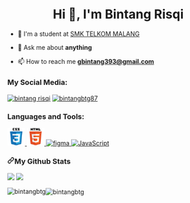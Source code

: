 <h1 align="center">Hi 👋, I'm Bintang Risqi</h1>

- 🏫 I'm a student at [SMK TELKOM MALANG](https://smktelkom-mlg.sch.id/)

- 💬 Ask me about **anything**

- 📫 How to reach me **gbintang393@gmail.com**
<h3 align="left">My Social Media:</h3>
<p align="left">
<a href="https://linkedin.com/in/bintang risqi" target="blank"><img align="center" src="https://raw.githubusercontent.com/rahuldkjain/github-profile-readme-generator/master/src/images/icons/Social/linked-in-alt.svg" alt="bintang risqi" height="30" width="40" /></a>
<a href="https://instagram.com/bintangbtg87" target="blank"><img align="center" src="https://raw.githubusercontent.com/rahuldkjain/github-profile-readme-generator/master/src/images/icons/Social/instagram.svg" alt="bintangbtg87" height="30" width="40" /></a>
</p>

<h3 align="left">Languages and Tools:</h3>
<p align="left"> <a href="https://www.w3schools.com/css/" target="_blank" rel="noreferrer"> <img src="https://raw.githubusercontent.com/devicons/devicon/master/icons/css3/css3-original-wordmark.svg" alt="css3" width="40" height="40"/>
</a> 
<a href="https://www.w3.org/html/" target="_blank" rel="noreferrer"> <img src="https://raw.githubusercontent.com/devicons/devicon/master/icons/html5/html5-original-wordmark.svg" alt="html5" width="40" height="40"/>
</a> 
<a href="https://www.figma.com/" target="_blank" rel="noreferrer"> <img src="https://www.vectorlogo.zone/logos/figma/figma-icon.svg" alt="figma" width="40" height="40"/> </a>
<a href="https://www.w3schools.com/java/" target="_blank" rel="noreferrer"><img src="https://raw.githubusercontent.com/danielcranney/readme-generator/main/public/icons/skills/java-colored.svg" width="36" height="36" alt="JavaScript" />
</a>
</p>

<h3 dir="auto"><a id="user-content-my-github-stats" class="anchor" aria-hidden="true" href="#my-github-stats"><svg class="octicon octicon-link" viewBox="0 0 16 16" version="1.1" width="16" height="16" aria-hidden="true"><path d="m7.775 3.275 1.25-1.25a3.5 3.5 0 1 1 4.95 4.95l-2.5 2.5a3.5 3.5 0 0 1-4.95 0 .751.751 0 0 1 .018-1.042.751.751 0 0 1 1.042-.018 1.998 1.998 0 0 0 2.83 0l2.5-2.5a2.002 2.002 0 0 0-2.83-2.83l-1.25 1.25a.751.751 0 0 1-1.042-.018.751.751 0 0 1-.018-1.042Zm-4.69 9.64a1.998 1.998 0 0 0 2.83 0l1.25-1.25a.751.751 0 0 1 1.042.018.751.751 0 0 1 .018 1.042l-1.25 1.25a3.5 3.5 0 1 1-4.95-4.95l2.5-2.5a3.5 3.5 0 0 1 4.95 0 .751.751 0 0 1-.018 1.042.751.751 0 0 1-1.042.018 1.998 1.998 0 0 0-2.83 0l-2.5 2.5a1.998 1.998 0 0 0 0 2.83Z"></path></svg></a>My Github Stats</h3>

<a href="https://www.github.com/Bintangbtg"><img src="https://img.shields.io/github/followers/Bintangbtg?logo=github&amp;style=for-the-badge&amp;color=6082B0" style="max-width: 100%;"></a>
<img src="https://komarev.com/ghpvc/?username=Bintangbtg&amp;style=flat-square&amp;color=6082B0&amp;style=for-the-badge" style="max-width: 100%;">

<p><img align="left" src="https://github-readme-stats.vercel.app/api/top-langs?username=bintangbtg&theme=dracula&show_icons=true&locale=en&layout=compact" alt="bintangbtg" /></p>

<p><img align="center" src="https://github-readme-stats.vercel.app/api?username=bintangbtg&theme=dracula&show_icons=true&locale=en" alt="bintangbtg" /></p>
